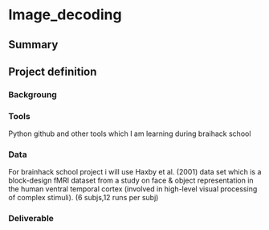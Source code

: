 # Image_decoding
## Summary
## Project definition
### Backgroung
### Tools
Python github and other tools which I am learning during braihack school
### Data
For brainhack school project i will use Haxby et al. (2001) data set which is a block-design fMRI dataset from a study on face & object representation in the human ventral temporal cortex (involved in high-level visual processing of complex stimuli). (6 subjs,12 runs per subj)
### Deliverable
